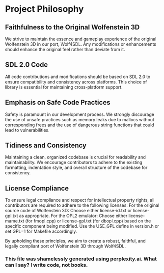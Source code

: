 # Project Philosophy

## Faithfulness to the Original Wolfenstein 3D
We strive to maintain the essence and gameplay experience of the original Wolfenstein 3D in our port, Wolf4SDL. Any modifications or enhancements should enhance the original feel rather than deviate from it.

## SDL 2.0 Code
All code contributions and modifications should be based on SDL 2.0 to ensure compatibility and consistency across platforms. This choice of library is essential for maintaining cross-platform support.

## Emphasis on Safe Code Practices
Safety is paramount in our development process. We strongly discourage the use of unsafe practices such as memory leaks due to mallocs without corresponding frees and the use of dangerous string functions that could lead to vulnerabilities.

## Tidiness and Consistency
Maintaining a clean, organized codebase is crucial for readability and maintainability. We encourage contributors to adhere to the existing formatting, indentation style, and overall structure of the codebase for consistency.

## License Compliance
To ensure legal compliance and respect for intellectual property rights, all contributors are required to adhere to the following licenses:
For the original source code of Wolfenstein 3D: Choose either license-id.txt or license-gpl.txt as appropriate.
For the OPL2 emulator: Choose either license-mame.txt (for fmopl.cpp) or license-gpl.txt (for dbopl.cpp) based on the specific component being modified. Use the USE_GPL define in version.h or set GPL=1 for Makefile accordingly.

By upholding these principles, we aim to create a robust, faithful, and legally compliant port of Wolfenstein 3D through Wolf4SDL.

### This file was shamelessly generated using perplexity.ai. What can I say? I write code, not books.